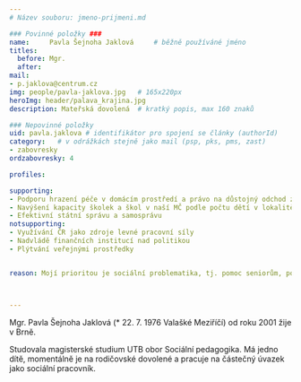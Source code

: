 ```yaml
---
# Název souboru: jmeno-prijmeni.md

### Povinné položky ###
name:     Pavla Šejnoha Jaklová  	# běžně používáné jméno
titles:
  before: Mgr. 
  after:
mail:
- p.jaklova@centrum.cz
img: people/pavla-jaklova.jpg   # 165x220px
heroImg: header/palava_krajina.jpg
description: Mateřská dovolená 	# kratký popis, max 160 znaků

### Nepovinné položky
uid: pavla.jaklova # identifikátor pro spojení se články (authorId)
category: 	# v odrážkách stejně jako mail (psp, pks, pms, zast)
- zabovresky
ordzabovresky: 4

profiles:

supporting:
- Podporu hrazení péče v domácím prostředí a právo na důstojný odchod ze život
- Navýšení kapacity školek a škol v naší MČ podle počtu dětí v lokalitě
- Efektivní státní správu a samosprávu
notsupporting:
- Využívání ČR jako zdroje levné pracovní síly
- Nadvládě finančních institucí nad politikou
- Plýtvání veřejnými prostředky


reason: Mojí prioritou je sociální problematika, tj. pomoc seniorům, podpora domácí péče a pečujících  rodin, navýšení kapacit mateřských škol. Dále se chci zaměřit na rozvoj Brna Žabovřesk, výsadbu zeleně. Podporuji výstavbu nových bytů při zachování stávající kvality bydlení a dostatku zeleně v lokalitě. Problémem v Žabovřeskách jsou chodníky ve špatném stavu. Myslím, že Žabovřesky by měly být více bezbariérové, mnohde chybí rampy pro vozíčkáře a podobně. Podporuji využití bývalých výměníkových stanic pro obecně prospěšné účely.



---
```


Mgr. Pavla Šejnoha Jaklová (\* 22. 7. 1976 Valašké Meziříčí) od roku 2001 žije v Brně.

Studovala magisterské studium UTB obor Sociální pedagogika. Má jedno dítě, momentálně je na rodičovské dovolené a pracuje na částečný úvazek jako sociální pracovník.
